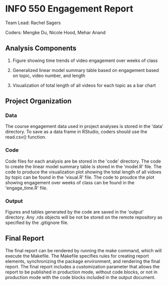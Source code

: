 # INFO 550 Engagement Report

Team Lead: Rachel Sagers

Coders: Mengke Du, Nicole Hood, Mehar Anand

## Analysis Components

1. Figure showing time trends of video engagement over weeks of class

2. Generalized linear model summary table based on engagement based on topic, video number, and length

3. Visualization of total length of all videos for each topic as a bar chart

## Project Organization

### Data

The course engagement data used in project analyses is stored in the 'data' directory. To save as a data frame in RStudio, coders should use the read.csv() function.

### Code

Code files for each analysis are be stored in the 'code' directory. The code to create the linear model summary table is stored in the 'model.R' file. The code to produce the visualization plot showing the total length of all vidoes by topic can be found in the 'visual.R' file. The code to proudce the plot showing engagement over weeks of class can be found in the 'engage_time.R' file.

### Output

Figures and tables generated by the code are saved in the 'output' directory. Any .rds objects will be not be stored on the remote repository as specified by the .gitignore file.

## Final Report

The final report can be rendered by running the make command, which will execute the Makefile. The Makefile specifies rules for creating report elements, synchronizing the package environment, and rendering the final report. The final report includes a customization parameter that allows the report to be published in production mode, without code blocks, or not in production mode with the code blocks included in the output document.

